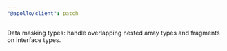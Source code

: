 ```yaml
---
"@apollo/client": patch
---
```


Data masking types: handle overlapping nested array types and fragments on interface types.
